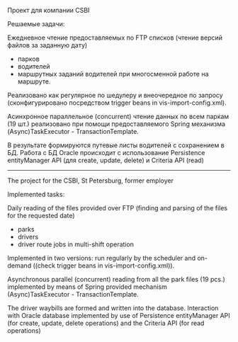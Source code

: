 Проект для компании CSBI

Решаемые задачи:

Ежедневное чтение предоставляемых по FTP списков (чтение версий файлов за заданную дату)
- парков
- водителей
- маршрутных заданий водителей при многосменной работе на маршруте.

Реализовано как регулярное по шедулеру и внеочередное по запросу (сконфигурировано посредством trigger beans in vis-import-config.xml).

Асинхронное параллельное (concurrent) чтение данных по всем паркам (19 шт.) реализовано при помощи 
предоставляемого Spring механизма (Async)TaskExecutor - TransactionTemplate.

В результате формируются путевые листы водителей с сохранением в БД.
Работа с БД Oracle происходит с использование Persistence entityManager API (для create, update, delete) и Criteria API (read)

***

The project for the CSBI, St Petersburg, former employer

Implemented tasks:

Daily reading of the files provided over FTP (finding and parsing of the files for the requested date)
- parks
- drivers
- driver route jobs in multi-shift operation

Implemented in two versions: run regularly by the scheduler and on-demand ((check trigger beans in vis-import-config.xml)).

Asynchronous parallel (concurrent) reading from all the park files (19 pcs.) implemented by means of Spring provided mechanism (Async)TaskExecutor - TransactionTemplate.

The driver waybills are formed and written into the database.
Interaction with Oracle database implemented by use of Persistence entityManager API (for create, update, delete operations) and the Criteria API (for read operations)
